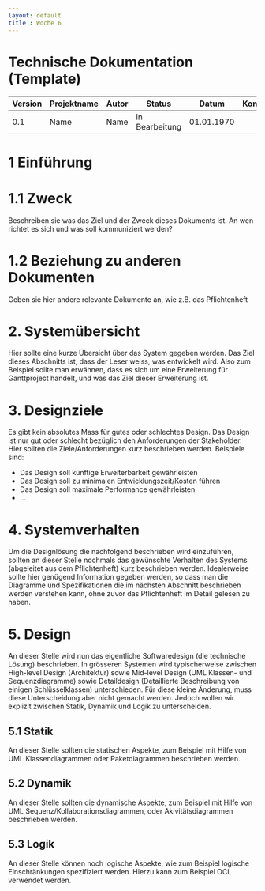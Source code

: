 ```yaml
---
layout: default
title : Woche 6
---
```

# Technische Dokumentation (Template)

| Version | Projektname | Autor  | Status | Datum | Kommentar |
| ------- | ----- | ------ | ------ | ----- | --------- |
|  0.1    |  Name   | Name | in Bearbeitung | 01.01.1970 | |


# 1 Einführung

# 1.1 Zweck 

Beschreiben sie was das Ziel und der Zweck dieses Dokuments ist. An wen richtet es sich und was soll kommuniziert werden? 

# 1.2 Beziehung zu anderen Dokumenten

Geben sie hier andere relevante Dokumente an, wie z.B. das Pflichtenheft

# 2. Systemübersicht

Hier sollte eine kurze &Uuml;bersicht &uuml;ber das System gegeben werden. 
Das Ziel dieses Abschnitts ist, dass der Leser weiss, was entwickelt wird. Also zum Beispiel sollte man erwähnen, 
dass es sich um eine Erweiterung für Ganttproject handelt, und was das Ziel dieser Erweiterung ist. 


# 3. Designziele

Es gibt kein absolutes Mass für gutes oder schlechtes Design. Das Design
ist nur gut oder schlecht bezüglich den Anforderungen der Stakeholder. 
Hier sollten die Ziele/Anforderungen kurz beschrieben werden. Beispiele sind:
* Das Design soll künftige Erweiterbarkeit gewährleisten
* Das Design soll zu minimalen Entwicklungszeit/Kosten führen
* Das Design soll maximale Performance gewährleisten 
* ...

# 4. Systemverhalten

Um die Designlösung die nachfolgend beschrieben wird einzuführen, sollten an dieser Stelle nochmals das gewünschte Verhalten des Systems (abgeleitet aus dem Pflichtenheft) kurz beschrieben werden.
Idealerweise sollte hier genügend Information gegeben werden, so dass man die Diagramme und Spezifikationen die im nächsten Abschnitt beschrieben werden verstehen kann, ohne zuvor das Pflichtenheft im Detail gelesen zu haben. 

# 5. Design

An dieser Stelle wird nun das eigentliche Softwaredesign (die technische Lösung) beschrieben.
In grösseren Systemen wird typischerweise zwischen High-level Design (Architektur) sowie Mid-level Design (UML Klassen- und Sequenzdiagramme) sowie Detaildesign (Detaillierte Beschreibung von einigen Schlüsselklassen) unterschieden.
Für diese kleine Änderung, muss diese Unterscheidung aber nicht gemacht werden. Jedoch wollen wir explizit zwischen Statik, Dynamik und Logik zu unterscheiden. 

## 5.1 Statik

An dieser Stelle sollten die statischen Aspekte, zum Beispiel mit Hilfe von UML Klassendiagrammen oder Paketdiagrammen beschrieben werden.

## 5.2 Dynamik

An dieser Stelle sollten die dynamische Aspekte, zum Beispiel mit Hilfe von UML Sequenz/Kollaborationsdiagrammen, oder Akivitätsdiagrammen beschrieben werden. 

## 5.3 Logik 

An dieser Stelle können noch logische Aspekte, wie zum Beispiel logische Einschränkungen spezifiziert werden. Hierzu kann zum Beispiel OCL verwendet werden. 



